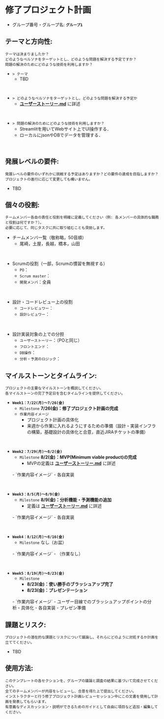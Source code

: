 # 修了プロジェクト計画

- グループ番号・グループ名: **`グループ1`**


## テーマと方向性: 
```
テーマは決まりましたか？
どのようなペルソナをターゲットとし、どのような問題を解決する予定ですか？
問題の解決のためにどのような技術を利用しますか？
```
- `> テーマ`
    - TBD
<br>

- `> どのようなペルソナをターゲットとし、どのような問題を解決する予定か`
    - **[ユーザーストーリー.md](../design/ユーザーストーリー.md)** に詳述
<br>

- `> 問題の解決のためにどのような技術を利用しますか？`
    - Streamlitを用いてWebサイト上でUI操作する．
    - ローカルにjsonやDBでデータを管理する．
<br>

## 発展レベルの要件: 
```
発展レベルの要件のいずれかに挑戦する予定はありますか？どの要件の達成を目指しますか？
プロジェクトの進行に応じて変更しても構いません。
```
- TBD

## 個々の役割: 
```
チームメンバー各自の責任と役割を明確に定義してください（例: 各メンバーの具体的な職務と役割は何ですか？）。
必要に応じて、同じタスクに共に取り組むことも奨励します。
```
- チームメンバ一覧（敬称略，50音順）
    - 尾崎，土屋，長越，橋本，山田
<br>

- Scrumの役割（一部，Scrumの慣習を無視する）
    - `PO`：
    - `Scrum master`：
    - `開発メンバ`：全員
<br>

- 設計・コードレビュー上の役割
    - `コードレビュワー`：
    - `設計レビュワー`：
<br>

- 設計実装対象の上での分担
    - `ユーザーストーリー`：（POと同じ）
    - `フロントエンド`：
    - `DB操作`：
    - `分析・予測のロジック`：



## マイルストーンとタイムライン: 
```
プロジェクトの主要なマイルストーンを概説してください。
各マイルストーンの完了予定日を含むタイムラインを提供してください。
```

- **`Week1：7/22(月)～7/26(金)`**
    - `Milestone` **7/26(金)：修了プロジェクト計画の完成**
        <br>
    - `作業内容イメージ`
        - プロジェクト計画の具体化
        - 来週から作業に入れるようにするための準備（設計・実装インフラの構築，基礎設計の具体化と合意，直近JIRAチケットの準備）
<br>

- **`Week2：7/29(月)～8/2(金)`**
    - `Milestone` **8/2(金)：MVP(Minimum viable product)の完成**
        - MVPの定義は **[ユーザーストーリー.md](../design/ユーザーストーリー.md)** に詳述
    <br>
    - `作業内容イメージ`
        - 各自実装
<br>

- **`Week3：8/5(月)～8/9(金)`**
    - `Milestone` **8/9(金)：分析機能・予測機能の追加**
        - 定義は **[ユーザーストーリー.md](../design/ユーザーストーリー.md)** に詳述
    <br>
    - `作業内容イメージ`
        - 各自実装
<br>

- **`Week4：8/12(月)～8/16(金)`**
    - `Milestone` なし（お盆）
    <br>
    - `作業内容イメージ`
        - （作業なし）
<br>

- **`Week5：8/19(月)～8/23(金)`**
    - `Milestone`
        - **8/23(金)：使い勝手のブラッシュアップ完了**
        - **8/23(金)：プレゼンテーション**
    <br>
    - `作業内容イメージ`
        - ユーザー目線でのブラッシュアップポイントの分析・具体化
        - 各自実装
        - プレゼン準備

## 課題とリスク: 
```
プロジェクトの潜在的な課題とリスクについて議論し、それらにどのように対処するか計画を立ててください。
```

- TBD


## 使用方法:
```
このテンプレートの各セクションを、グループの議論と調査の結果に基づいて完成させてください。
全てのチームメンバーが内容をレビューし、合意を得た上で提出してください。
インストラクターと行う修了プロジェクト計画レビューセッション中にこの文書を使用して計画を発表してもらいます。
有意義なディスカッション・説明ができるためのガイドとして自由に項目など追加・編集してください。
```